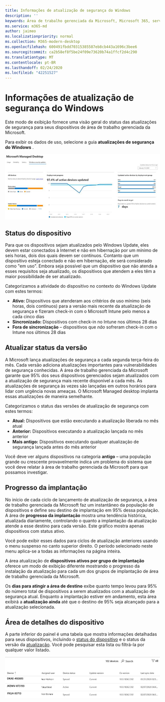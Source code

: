 ```yaml
---
title: Informações de atualização de segurança do Windows
description: ''
keywords: Área de trabalho gerenciada da Microsoft, Microsoft 365, serviço, documentação
ms.service: m365-md
author: jaimeo
ms.localizationpriority: normal
ms.collection: M365-modern-desktop
ms.openlocfilehash: 600491fbdd70315385587eb8cb443a1696c3bee6
ms.sourcegitcommit: ca2b58ef8f5be24f09e73620b74a1ffcf2d4c290
ms.translationtype: MT
ms.contentlocale: pt-BR
ms.lasthandoff: 02/24/2020
ms.locfileid: "42251527"
---
```

# <a name="windows-security-update-insights"></a>Informações de atualização de segurança do Windows
Este modo de exibição fornece uma visão geral do status das atualizações de segurança para seus dispositivos de área de trabalho gerenciada da Microsoft. 

Para exibir os dados de uso, selecione a guia <strong>atualizações de segurança do Windows</strong> .

![Painel de atualizações de segurança do Windows: barras de gráfico de status do dispositivo e versão de atualização na coluna à esquerda, atualizar o progresso da implantação ao longo do tempo na coluna central e a porcentagem de dispositivos ativos por grupo de implantação, bem como o número de dias obtidos para chegar à implantação de 95% destino na coluna direita.](../../media/update-insights.jpg)

## <a name="device-status"></a>Status do dispositivo

Para que os dispositivos sejam atualizados pelo Windows Update, eles devem estar conectados à Internet e não em hibernação por um mínimo de seis horas, dois dos quais devem ser contínuos. Contanto que um dispositivo esteja conectado e não em hibernação, ele será considerado como "em uso". Embora seja possível que um dispositivo que não atenda a esses requisitos seja atualizado, os dispositivos que atendem a eles têm a maior possibilidade de ser atualizado. 

Categorizamos a atividade do dispositivo no contexto do Windows Update com estes termos:

- <strong>Ativo:</strong> Dispositivos que atenderam aos critérios de uso mínimo (seis horas, dois contínuos) para a versão mais recente da atualização de segurança e fizeram check-in com o Microsoft Intune pelo menos a cada cinco dias
- <strong>Sincronizado:</strong> Dispositivos com check-in no Intune nos últimos 28 dias
- <strong>Fora de sincronização</strong> – dispositivos que <i>não</i> sofreram check-in com o Intune nos últimos 28 dias




## <a name="update-version-status"></a>Atualizar status da versão

A Microsoft lança atualizações de segurança a cada segunda terça-feira do mês. Cada versão adiciona atualizações importantes para vulnerabilidades de segurança conhecidas. A área de trabalho gerenciada da Microsoft garante que 95% dos seus dispositivos gerenciados sejam atualizados com a atualização de segurança mais recente disponível a cada mês. As atualizações de segurança às vezes são lançadas em outros horários para lidar com urgência novas ameaças. O Microsoft Managed desktop implanta essas atualizações de maneira semelhante.

Categorizamos o status das versões de atualização de segurança com estes termos:

- <strong>Atual:</strong> Dispositivos que estão executando a atualização liberada no mês atual
- <strong>Anterior:</strong> Dispositivos executando a atualização lançada no mês anterior
- <strong>Mais antigo:</strong> Dispositivos executando qualquer atualização de segurança lançada antes do mês anterior

Você deve ver alguns dispositivos na categoria <strong>antigo</strong> – uma população grande ou crescente provavelmente indica um problema do sistema que você deve relatar à área de trabalho gerenciada da Microsoft para que possamos investigar.


## <a name="deployment-progress"></a>Progresso da implantação

No início de cada ciclo de lançamento de atualização de segurança, a área de trabalho gerenciada da Microsoft faz um instantâneo da população de dispositivos e define seu destino de implantação em 95% dessa população. A área de <strong>progresso da implantação</strong> mostra uma tendência histórica, atualizada diariamente, controlando o quanto a implantação da atualização atende a esse destino para cada versão. Este gráfico mostra apenas dispositivos com status ativo.

Você pode exibir esses dados para ciclos de atualização anteriores usando o menu suspenso no canto superior direito. O período selecionado neste menu aplica-se a todas as informações na página inteira.

A área atualização de <strong>dispositivos ativos por grupo de implantação</strong> oferece um modo de exibição diferente mostrando o progresso da instalação da atualização para cada um dos grupos de implantação de área de trabalho gerenciada da Microsoft.

Os <strong>dias para atingir a área de destino</strong> exibe quanto tempo levou para 95% do número total de dispositivos a serem atualizados com a atualização de segurança atual. Enquanto a implantação estiver em andamento, esta área exibirá a <strong>atualização ainda</strong> até que o destino de 95% seja alcançado para a atualização selecionada.

## <a name="device-details-area"></a>Área de detalhes do dispositivo

A parte inferior do painel é uma tabela que mostra informações detalhadas para seus dispositivos, incluindo o [status do dispositivo](#device-status) e o status da versão da [atualização](#update-version-status). Você pode pesquisar esta lista ou filtrá-la por qualquer valor listado.


![Tabela de detalhes do dispositivo mostrando colunas para nome do dispositivo, usuário atribuído, status do dispositivo, versão da atualização, versão do sistema operacional e a data em que o dispositivo foi sincronizado pela última vez.](../../media/security-update-insights-device-table-sterile.png)